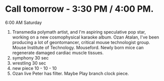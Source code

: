 # Call tomorrow - 3:30 PM / 4:00 PM.
6:00 AM Saturday

1. Transmedia polymath artist, and I'm aspiring speculative pop star, working on a new cosmophysical karaoke album.
   Ozan Atalan, I've been producing a lot of geontomancer, critical mouse technologist group. Mouse Institute of Technology. Mouseford. Newly born mice can regenerate damaged cardiac muscle tissues.
2. symphony 30 sec
3. wrestling 30 sec
4. new piece 10 - 10 - 10
5. Ozan live Peter has filter. Maybe Play branch clock piece.